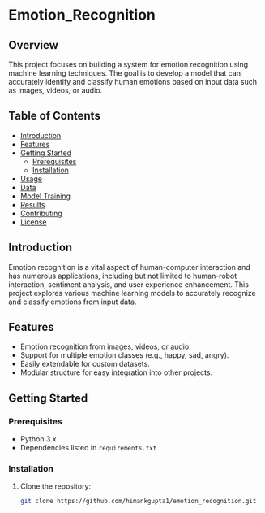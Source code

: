 # Emotion_Recognition
## Overview

This project focuses on building a system for emotion recognition using machine learning techniques. The goal is to develop a model that can accurately identify and classify human emotions based on input data such as images, videos, or audio.

## Table of Contents

- [Introduction](#introduction)
- [Features](#features)
- [Getting Started](#getting-started)
  - [Prerequisites](#prerequisites)
  - [Installation](#installation)
- [Usage](#usage)
- [Data](#data)
- [Model Training](#model-training)
- [Results](#results)
- [Contributing](#contributing)
- [License](#license)

## Introduction

Emotion recognition is a vital aspect of human-computer interaction and has numerous applications, including but not limited to human-robot interaction, sentiment analysis, and user experience enhancement. This project explores various machine learning models to accurately recognize and classify emotions from input data.

## Features

- Emotion recognition from images, videos, or audio.
- Support for multiple emotion classes (e.g., happy, sad, angry).
- Easily extendable for custom datasets.
- Modular structure for easy integration into other projects.

## Getting Started

### Prerequisites

- Python 3.x
- Dependencies listed in `requirements.txt`

### Installation

1. Clone the repository:

   ```bash
   git clone https://github.com/himankgupta1/emotion_recognition.git
